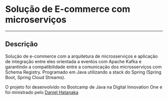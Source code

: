 # Solução de E-commerce com microserviços
---

## Descrição

Solução de e-commerce com a arquitetura de microsserviços e aplicação de integração entre eles orientada a eventos com Apache Kafka e garantindo a compatibilidade entre a comunicação dos microsserviços com Schema Registry. Programado em Java utilizando a stack do Spring (Spring Boot, Spring Cloud Streams).

O projeto foi desenvolvido no Bootcamp de Java na Digital Innovation One e foi ministrado pelo [Daniel Hatanaka](https://www.linkedin.com/in/hatanakadaniel/)

